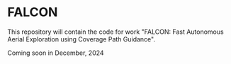 # FALCON
This repository will contain the code for work "FALCON: Fast Autonomous Aerial Exploration using Coverage Path Guidance".

Coming soon in December, 2024
